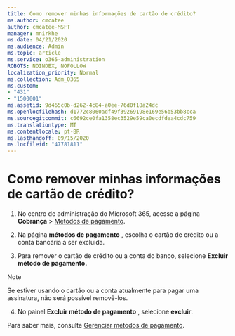 ```yaml
---
title: Como remover minhas informações de cartão de crédito?
ms.author: cmcatee
author: cmcatee-MSFT
manager: mnirkhe
ms.date: 04/21/2020
ms.audience: Admin
ms.topic: article
ms.service: o365-administration
ROBOTS: NOINDEX, NOFOLLOW
localization_priority: Normal
ms.collection: Adm_O365
ms.custom:
- "431"
- "1500001"
ms.assetid: 9d465c0b-d262-4c84-a0ee-76d0f18a24dc
ms.openlocfilehash: d1772c8060adf49f39269198e169e56b53bb8cca
ms.sourcegitcommit: c6692ce0fa1358ec3529e59ca0ecdfdea4cdc759
ms.translationtype: MT
ms.contentlocale: pt-BR
ms.lasthandoff: 09/15/2020
ms.locfileid: "47781811"
---
```

# <a name="how-do-i-remove-my-credit-card-information"></a>Como remover minhas informações de cartão de crédito?

1. No centro de administração do Microsoft 365, acesse a página **Cobrança** \> [Métodos de pagamento](https://go.microsoft.com/fwlink/p/?linkid=2018806).

2. Na página **métodos de pagamento** , escolha o cartão de crédito ou a conta bancária a ser excluída.

3. Para remover o cartão de crédito ou a conta do banco, selecione **Excluir método de pagamento.**

> [!NOTE]
> Se estiver usando o cartão ou a conta atualmente para pagar uma assinatura, não será possível removê-los.

4. No painel **Excluir método de pagamento** , selecione **excluir**.

Para saber mais, consulte [Gerenciar métodos de pagamento](https://docs.microsoft.com/microsoft-365/commerce/billing-and-payments/manage-payment-methods).